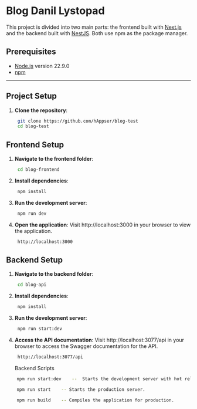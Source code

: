 # Blog Danil Lystopad

This project is divided into two main parts: the frontend built with [Next.js](https://nextjs.org/) and the backend built with [NestJS](https://nestjs.com/). Both use npm as the package manager.

## Prerequisites

- [Node.js](https://nodejs.org/) version 22.9.0
- [npm](https://www.npmjs.com/)

---

## Project Setup

1. **Clone the repository**:

   ```bash
    git clone https://github.com/hAppser/blog-test
    cd blog-test
   ```

## Frontend Setup

1. **Navigate to the frontend folder**:

   ```bash
    cd blog-frontend
   ```

2. **Install dependencies**:

   ```bash
    npm install
   ```

3. **Run the development server**:

   ```bash
    npm run dev
   ```

4. **Open the application**:
   Visit http://localhost:3000 in your browser to view the application.

   ```bash
    http://localhost:3000
   ```

## Backend Setup

1. **Navigate to the backend folder**:

   ```bash
    cd blog-api
   ```

2. **Install dependencies**:

   ```bash
    npm install
   ```

3. **Run the development server**:

   ```bash
    npm run start:dev
   ```

4. **Access the API documentation**:
   Visit http://localhost:3077/api in your browser to access the Swagger documentation for the API.
   ```bash
    http://localhost:3077/api
   ```
   Backend Scripts

```bash
    npm run start:dev    --  Starts the development server with hot reload.
```

```bash
    npm run start    -- Starts the production server.
```

```bash
    npm run build    -- Compiles the application for production.
```
